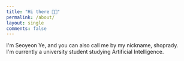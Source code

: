 ```yaml
---
title: "Hi there 👋🏻"
permalink: /about/
layout: single
comments: false
---
```


I'm Seoyeon Ye, and you can also call me by my nickname, shoprady.   
I'm currently a university student studying Artificial Intelligence.
